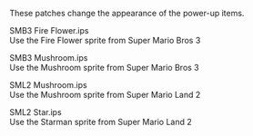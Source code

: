 These patches change the appearance of the power-up items.

SMB3 Fire Flower.ips  
Use the Fire Flower sprite from Super Mario Bros 3

SMB3 Mushroom.ips  
Use the Mushroom sprite from Super Mario Bros 3

SML2 Mushroom.ips  
Use the Mushroom sprite from Super Mario Land 2

SML2 Star.ips  
Use the Starman sprite from Super Mario Land 2
